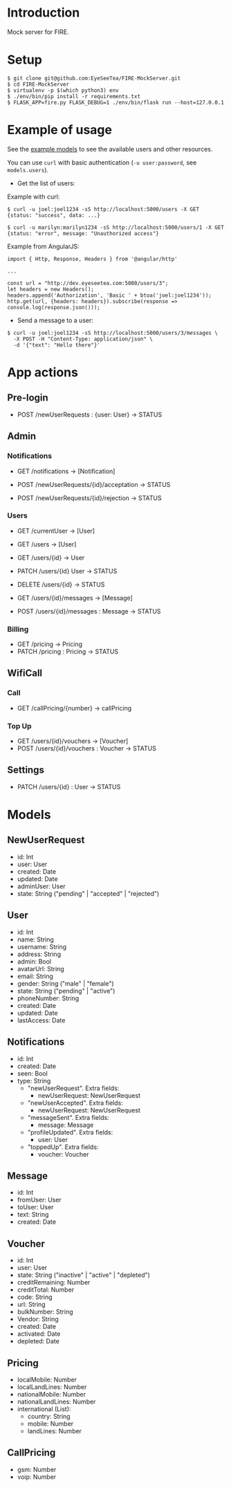 # Introduction

Mock server for FIRE.

# Setup

```
$ git clone git@github.com:EyeSeeTea/FIRE-MockServer.git
$ cd FIRE-MockServer
$ virtualenv -p $(which python3) env
$ ./env/bin/pip install -r requirements.txt
$ FLASK_APP=fire.py FLASK_DEBUG=1 ./env/bin/flask run --host=127.0.0.1
```

# Example of usage

See the [example models](models.py) to see the available users and other resources.

You can use `curl` with basic authentication (`-u user:password`, see `models.users`).

* Get the list of users:

Example with curl:

```
$ curl -u joel:joel1234 -sS http://localhost:5000/users -X GET
{status: "success", data: ...}
```

```
$ curl -u marilyn:marilyn1234 -sS http://localhost:5000/users/1 -X GET
{status: "error", message: "Unauthorized access"}
```

Example from AngularJS:

```
import { Http, Response, Headers } from '@angular/http'

...

const url = "http://dev.eyeseetea.com:5000/users/3";
let headers = new Headers();
headers.append('Authorization', 'Basic ' + btoa('joel:joel1234'));
http.get(url, {headers: headers}).subscribe(response => console.log(response.json()));
```

* Send a message to a user:

```
$ curl -u joel:joel1234 -sS http://localhost:5000/users/3/messages \
  -X POST -H "Content-Type: application/json" \
  -d '{"text": "Hello there"}'
```

# App actions

## Pre-login

- POST /newUserRequests : {user: User} -> STATUS

## Admin

### Notifications

- GET /notifications -> [Notification]

- POST /newUserRequests/{id}/acceptation -> STATUS
- POST /newUserRequests/{id}/rejection -> STATUS

### Users

- GET /currentUser -> [User]
- GET /users -> [User]
- GET /users/{id} -> User
- PATCH /users/{id} User -> STATUS
- DELETE /users/{id} -> STATUS

- GET /users/{id}/messages -> [Message]
- POST /users/{id}/messages : Message -> STATUS

### Billing

- GET /pricing -> Pricing
- PATCH /pricing : Pricing -> STATUS

## WifiCall

### Call

- GET /callPricing/{number} -> callPricing

### Top Up

- GET /users/{id}/vouchers -> [Voucher]
- POST /users/{id}/vouchers : Voucher -> STATUS

## Settings

- PATCH /users/{id} : User -> STATUS

# Models

## NewUserRequest

- id: Int
- user: User
- created: Date
- updated: Date
- adminUser: User
- state: String ("pending" | "accepted" | "rejected")

## User

- id: Int
- name: String
- username: String
- address: String
- admin: Bool
- avatarUrl: String
- email: String
- gender: String ("male" | "female")
- state: String ("pending" | "active")
- phoneNumber: String
- created: Date
- updated: Date
- lastAccess: Date

## Notifications

- id: Int
- created: Date
- seen: Bool
- type: String
  - "newUserRequest". Extra fields:
    - newUserRequest: NewUserRequest
  - "newUserAccepted". Extra fields:
    - newUserRequest: NewUserRequest
  - "messageSent". Extra fields:
    - message: Message
  - "profileUpdated". Extra fields:
    - user: User
  - "toppedUp". Extra fields:
    - voucher: Voucher

## Message

- id: Int
- fromUser: User
- toUser: User
- text: String
- created: Date

## Voucher

- id: Int
- user: User
- state: String ("inactive" | "active" | "depleted")
- creditRemaining: Number
- creditTotal: Number
- code: String
- url: String
- bulkNumber: String
- Vendor: String
- created: Date
- activated: Date
- depleted: Date

## Pricing

- localMobile: Number
- localLandLines: Number
- nationalMobile: Number
- nationalLandLines: Number
- international (List):
  - country: String
  - mobile: Number
  - landLines: Number

## CallPricing

- gsm: Number
- voip: Number

